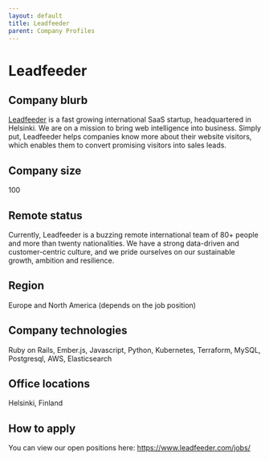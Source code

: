 ```yaml
---
layout: default
title: Leadfeeder
parent: Company Profiles
---
```


# Leadfeeder

## Company blurb

[Leadfeeder](https://www.leadfeeder.com) is a fast growing international SaaS startup, headquartered in Helsinki. We are on a mission to bring web intelligence into business. Simply put, Leadfeeder helps companies know more about their website visitors, which enables them to convert promising visitors into sales leads.

## Company size

100

## Remote status

Currently, Leadfeeder is a buzzing remote international team of 80+ people and more than twenty nationalities. We have a strong data-driven and customer-centric culture, and we pride ourselves on our sustainable growth, ambition and resilience.

## Region

Europe and North America (depends on the job position)

## Company technologies

Ruby on Rails, Ember.js, Javascript, Python, Kubernetes, Terraform, MySQL, Postgresql, AWS, Elasticsearch

## Office locations

Helsinki, Finland

## How to apply

You can view our open positions here: https://www.leadfeeder.com/jobs/
